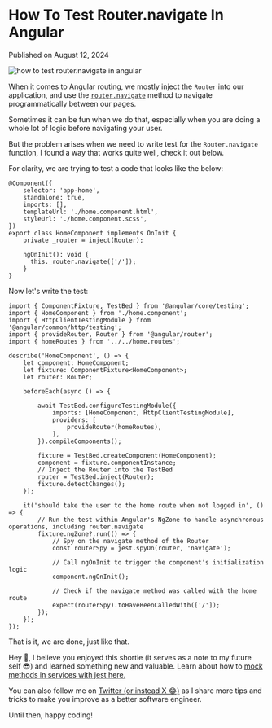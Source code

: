 # How To Test Router.navigate In Angular

Published on August 12, 2024

![how to test router.navigate in angular](https://cdn.sanity.io/images/ok7qsbpm/production/dd03f454bc66d2079817835d41b1056cfe96d96e-1692x1024.jpg?q=75&fit=clip&auto=format&fm=webp)

When it comes to Angular routing, we mostly inject the `Router` into our application, and use the [`router.navigate`](https://angular.dev/api/router/Router#navigate) method to navigate programmatically between our pages.

Sometimes it can be fun when we do that, especially when you are doing a whole lot of logic before navigating your user.

But the problem arises when we need to write test for the `Router.navigate` function, I found a way that works quite well, check it out below.

For clarity, we are trying to test a code that looks like the below:

```undefined
@Component({
	selector: 'app-home',
	standalone: true,
	imports: [],
	templateUrl: './home.component.html',
	styleUrl: './home.component.scss',
})
export class HomeComponent implements OnInit {
	private _router = inject(Router);

	ngOnInit(): void {
      this._router.navigate(['/']);
	}
}
```

Now let's write the test:

```undefined
import { ComponentFixture, TestBed } from '@angular/core/testing';
import { HomeComponent } from './home.component';
import { HttpClientTestingModule } from '@angular/common/http/testing';
import { provideRouter, Router } from '@angular/router';
import { homeRoutes } from '../../home.routes';

describe('HomeComponent', () => {
	let component: HomeComponent;
	let fixture: ComponentFixture<HomeComponent>;
	let router: Router;

	beforeEach(async () => {

		await TestBed.configureTestingModule({
			imports: [HomeComponent, HttpClientTestingModule],
			providers: [
				provideRouter(homeRoutes),
			],
		}).compileComponents();

		fixture = TestBed.createComponent(HomeComponent);
		component = fixture.componentInstance;
        // Inject the Router into the TestBed
		router = TestBed.inject(Router);
		fixture.detectChanges();
	});

	it('should take the user to the home route when not logged in', () => {
		// Run the test within Angular's NgZone to handle asynchronous operations, including router.navigate
		fixture.ngZone?.run(() => {
			// Spy on the navigate method of the Router
			const routerSpy = jest.spyOn(router, 'navigate');

			// Call ngOnInit to trigger the component's initialization logic
			component.ngOnInit();

			// Check if the navigate method was called with the home route
			expect(routerSpy).toHaveBeenCalledWith(['/']);
		});
	});
});

```

That is it, we are done, just like that.

Hey 👋, I believe you enjoyed this shortie (it serves as a note to my future self 😎) and learned something new and valuable. Learn about how to [mock methods in services with jest here.](https://konadu.devhow-to-mock-services-in-angular-using-jest)

You can also follow me on [Twitter (or instead X 😂)](https://twitter.com/akuoko_konadu) as I share more tips and tricks to make you improve as a better software engineer.

Until then, happy coding!